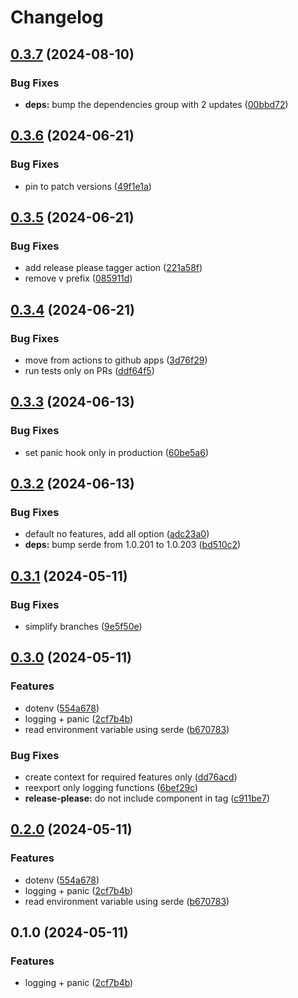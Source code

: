 # Changelog

## [0.3.7](https://github.com/majksa-dev/rust-essentials/compare/v0.3.6...v0.3.7) (2024-08-10)


### Bug Fixes

* **deps:** bump the dependencies group with 2 updates ([00bbd72](https://github.com/majksa-dev/rust-essentials/commit/00bbd725f457416c1cea447765389b34ed22bc7e))

## [0.3.6](https://github.com/majksa-dev/rust-essentials/compare/v0.3.5...v0.3.6) (2024-06-21)


### Bug Fixes

* pin to patch versions ([49f1e1a](https://github.com/majksa-dev/rust-essentials/commit/49f1e1a4bcc4096b52faa19d669f7b68087e3159))

## [0.3.5](https://github.com/majksa-dev/rust-essentials/compare/v0.3.4...v0.3.5) (2024-06-21)


### Bug Fixes

* add release please tagger action ([221a58f](https://github.com/majksa-dev/rust-essentials/commit/221a58f44736268d3b527bb88f6632a3b82fecd2))
* remove v prefix ([085911d](https://github.com/majksa-dev/rust-essentials/commit/085911d17e308b12ff413a7aad513f16cc105ad9))

## [0.3.4](https://github.com/majksa-dev/rust-essentials/compare/v0.3.3...v0.3.4) (2024-06-21)


### Bug Fixes

* move from actions to github apps ([3d76f29](https://github.com/majksa-dev/rust-essentials/commit/3d76f29a6011861a818218136875c22cccb2c50a))
* run tests only on PRs ([ddf64f5](https://github.com/majksa-dev/rust-essentials/commit/ddf64f5ae6bcad64cb8ab00c32d87ecd4c0e5386))

## [0.3.3](https://github.com/majksa-dev/rust-essentials/compare/v0.3.2...v0.3.3) (2024-06-13)


### Bug Fixes

* set panic hook only in production ([60be5a6](https://github.com/majksa-dev/rust-essentials/commit/60be5a6dd3d27bd742ecbdd8860bdcba3f944dbb))

## [0.3.2](https://github.com/majksa-dev/rust-essentials/compare/v0.3.1...v0.3.2) (2024-06-13)


### Bug Fixes

* default no features, add all option ([adc23a0](https://github.com/majksa-dev/rust-essentials/commit/adc23a0b42bf17e24643309e4da260fd19a76c83))
* **deps:** bump serde from 1.0.201 to 1.0.203 ([bd510c2](https://github.com/majksa-dev/rust-essentials/commit/bd510c26010769892bb8439ff5f0b869d6e0ba0f))

## [0.3.1](https://github.com/majksa-dev/rust-essentials/compare/v0.3.0...v0.3.1) (2024-05-11)


### Bug Fixes

* simplify branches ([9e5f50e](https://github.com/majksa-dev/rust-essentials/commit/9e5f50e9b163d7501e79cf02ac3ec4df48202b3a))

## [0.3.0](https://github.com/majksa-dev/rust-essentials/compare/v0.2.0...v0.3.0) (2024-05-11)


### Features

* dotenv ([554a678](https://github.com/majksa-dev/rust-essentials/commit/554a6780a90c1c4eb1f806fa184e28fc7e2dab97))
* logging + panic ([2cf7b4b](https://github.com/majksa-dev/rust-essentials/commit/2cf7b4b84a757b4c553dab560eb56b82a5a8209e))
* read environment variable using serde ([b670783](https://github.com/majksa-dev/rust-essentials/commit/b670783f93b91d39ff8b8070f61d4271dd5325e3))


### Bug Fixes

* create context for required features only ([dd76acd](https://github.com/majksa-dev/rust-essentials/commit/dd76acd6d1b792a58e1a63fd605baa69d479a984))
* reexport only logging functions ([6bef29c](https://github.com/majksa-dev/rust-essentials/commit/6bef29c321b5fa5ae06f4713544782bc1ef8bdd8))
* **release-please:** do not include component in tag ([c911be7](https://github.com/majksa-dev/rust-essentials/commit/c911be7f2df04213850356cc26c281ac9561944e))

## [0.2.0](https://github.com/majksa-dev/rust-essentials/compare/essentials-v0.1.0...essentials-v0.2.0) (2024-05-11)


### Features

* dotenv ([554a678](https://github.com/majksa-dev/rust-essentials/commit/554a6780a90c1c4eb1f806fa184e28fc7e2dab97))
* logging + panic ([2cf7b4b](https://github.com/majksa-dev/rust-essentials/commit/2cf7b4b84a757b4c553dab560eb56b82a5a8209e))
* read environment variable using serde ([b670783](https://github.com/majksa-dev/rust-essentials/commit/b670783f93b91d39ff8b8070f61d4271dd5325e3))

## 0.1.0 (2024-05-11)


### Features

* logging + panic ([2cf7b4b](https://github.com/majksa-dev/rust-essentials/commit/2cf7b4b84a757b4c553dab560eb56b82a5a8209e))
